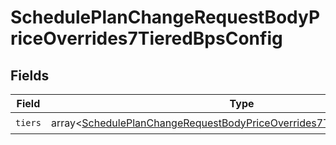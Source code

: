 # SchedulePlanChangeRequestBodyPriceOverrides7TieredBpsConfig


## Fields

| Field                                                                                                                                                                  | Type                                                                                                                                                                   | Required                                                                                                                                                               | Description                                                                                                                                                            |
| ---------------------------------------------------------------------------------------------------------------------------------------------------------------------- | ---------------------------------------------------------------------------------------------------------------------------------------------------------------------- | ---------------------------------------------------------------------------------------------------------------------------------------------------------------------- | ---------------------------------------------------------------------------------------------------------------------------------------------------------------------- |
| `tiers`                                                                                                                                                                | array<[SchedulePlanChangeRequestBodyPriceOverrides7TieredBpsConfigTiers](../../models/operations/SchedulePlanChangeRequestBodyPriceOverrides7TieredBpsConfigTiers.md)> | :heavy_check_mark:                                                                                                                                                     | N/A                                                                                                                                                                    |